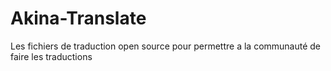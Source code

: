 # Akina-Translate

Les fichiers de traduction open source pour permettre a la communauté de faire les traductions
